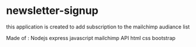 # newsletter-signup

this application is created to add subscription to the mailchimp audiance list

Made of :
Nodejs
express
javascript
mailchimp API
html
css
bootstrap
